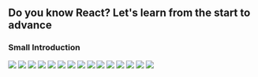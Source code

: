 ## Do you know React? Let's learn from the start to advance

### Small Introduction

<img src="./images/1.jpg" >
<img src="./images/2.jpg" >
<img src="./images/3.jpg" >
<img src="./images/4.jpg" >
<img src="./images/5.jpg" >
<img src="./images/6.jpg" >
<img src="./images/7.jpg" >
<img src="./images/8.jpg" >
<img src="./images/9.jpg" >
<img src="./images/10.jpg" >
<img src="./images/11.jpg" >
<img src="./images/12.jpg" >
<img src="./images/13.jpg" >
<img src="./images/14.jpg" >
<img src="./images/15.jpg" >
